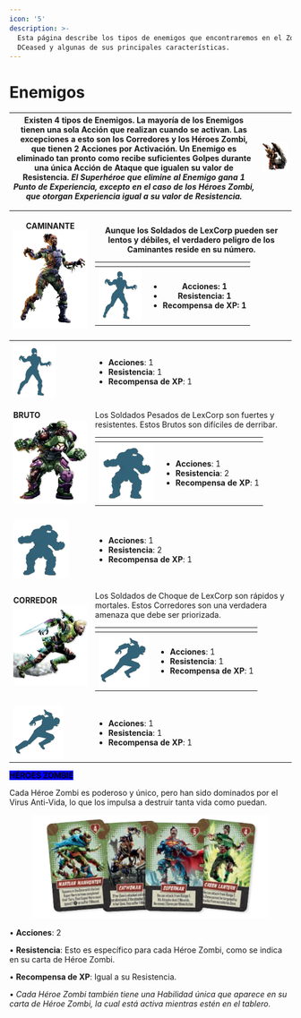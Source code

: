 ```yaml
---
icon: '5'
description: >-
  Esta página describe los tipos de enemigos que encontraremos en el Zombicide
  DCeased y algunas de sus principales características.
---
```


# Enemigos

| Existen 4 tipos de Enemigos. La mayoría de los Enemigos tienen una sola Acción que realizan cuando se activan. Las excepciones a esto son los Corredores y los Héroes Zombi, que tienen 2 Acciones por Activación. Un Enemigo es eliminado tan pronto como recibe suficientes Golpes durante una única Acción de Ataque que igualen su valor de Resistencia. _**El Superhéroe que elimine al Enemigo gana 1 Punto de Experiencia, excepto en el caso de los Héroes Zombi, que otorgan Experiencia igual a su valor de Resistencia.**_ | ![](<../.gitbook/assets/Enemigos Principal.png>) |
| ------------------------------------------------------------------------------------------------------------------------------------------------------------------------------------------------------------------------------------------------------------------------------------------------------------------------------------------------------------------------------------------------------------------------------------------------------------------------------------------------------------------------------------- | ------------------------------------------------ |

| <p><strong>CAMINANTE</strong><br><img src="../.gitbook/assets/Caminante.png" alt="" data-size="original"></p> | <p>Aunque los Soldados de LexCorp pueden ser lentos y débiles, el verdadero peligro de los Caminantes reside en su número.<br></p><table data-header-hidden><thead><tr><th></th><th></th></tr></thead><tbody><tr><td><img src="../.gitbook/assets/Caminante2.png" alt="" data-size="original"></td><td><ul><li><strong>Acciones</strong>: 1</li><li><strong>Resistencia</strong>: 1</li><li><strong>Recompensa de XP</strong>: 1</li></ul></td></tr></tbody></table>                       |
| ------------------------------------------------------------------------------------------------------------- | ------------------------------------------------------------------------------------------------------------------------------------------------------------------------------------------------------------------------------------------------------------------------------------------------------------------------------------------------------------------------------------------------------------------------------------------------------------------------------------------ |
|                                                                                                               |                                                                                                                                                                                                                                                                                                                                                                                                                                                                                            |
| <img src="../.gitbook/assets/Caminante2.png" alt="" data-size="original">                                     | <ul><li><strong>Acciones</strong>: 1</li><li><strong>Resistencia</strong>: 1</li><li><strong>Recompensa de XP</strong>: 1</li></ul>                                                                                                                                                                                                                                                                                                                                                        |
| <p><strong>BRUTO</strong><br><img src="../.gitbook/assets/Bruto.png" alt=""></p>                              | <p>Los Soldados Pesados de LexCorp son fuertes y resistentes. Estos Brutos son difíciles de derribar.<br></p><table data-header-hidden><thead><tr><th></th><th></th></tr></thead><tbody><tr><td><img src="../.gitbook/assets/Bruto2.png" alt="" data-size="original"></td><td><ul><li><strong>Acciones</strong>: 1</li><li><strong>Resistencia</strong>: 2</li><li><strong>Recompensa de XP</strong>: 1</li></ul></td></tr></tbody></table>                                                |
|                                                                                                               |                                                                                                                                                                                                                                                                                                                                                                                                                                                                                            |
| <img src="../.gitbook/assets/Bruto2.png" alt="" data-size="original">                                         | <ul><li><strong>Acciones</strong>: 1</li><li><strong>Resistencia</strong>: 2</li><li><strong>Recompensa de XP</strong>: 1</li></ul>                                                                                                                                                                                                                                                                                                                                                        |
| <p><strong>CORREDOR</strong><br><img src="../.gitbook/assets/Corredor.png" alt=""><br></p>                    | <p>Los Soldados de Choque de LexCorp son rápidos y mortales. Estos Corredores son una verdadera amenaza que debe ser priorizada.<br></p><table data-header-hidden><thead><tr><th></th><th></th></tr></thead><tbody><tr><td><img src="../.gitbook/assets/Corredor2.png" alt="" data-size="original"></td><td><ul><li><strong>Acciones</strong>: 1</li><li><strong>Resistencia</strong>: 1</li><li><strong>Recompensa</strong> <strong>de XP</strong>: 1</li></ul></td></tr></tbody></table> |
|                                                                                                               |                                                                                                                                                                                                                                                                                                                                                                                                                                                                                            |
| <img src="../.gitbook/assets/Corredor2.png" alt="" data-size="original">                                      | <ul><li><strong>Acciones</strong>: 1</li><li><strong>Resistencia</strong>: 1</li><li><strong>Recompensa</strong> <strong>de XP</strong>: 1</li></ul>                                                                                                                                                                                                                                                                                                                                       |

<mark style="background-color:blue;">**HÉROES ZOMBIE**</mark>

Cada Héroe Zombi es poderoso y único, pero han sido dominados por el Virus Anti-Vida, lo que los impulsa a destruir tanta vida como puedan.

<figure><img src="../.gitbook/assets/Heroes.png" alt=""><figcaption></figcaption></figure>

• **Acciones**: 2

• **Resistencia**: Esto es específico para cada Héroe Zombi, como se indica en su carta de Héroe Zombi.

• **Recompensa de XP**: Igual a su Resistencia.

• _Cada Héroe Zombi también tiene una Habilidad única que aparece en su carta de Héroe Zombi, la cual está activa mientras estén en el tablero._
